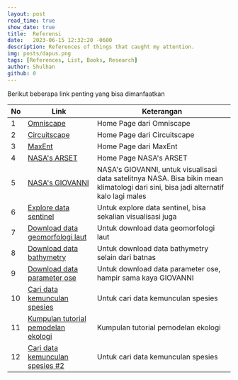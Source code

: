 ```yaml
---
layout: post
read_time: true
show_date: true
title:  Referensi
date:   2023-06-15 12:32:20 -0600
description: References of things that caught my attention.
img: posts/dapus.png 
tags: [References, List, Books, Research]
author: Shulhan
github: 0
---
```

Berikut beberapa link penting yang bisa dimanfaatkan

| No | Link                                                                 | Keterangan                                                       |
|----|----------------------------------------------------------------------|------------------------------------------------------------------|
| 1  | [Omniscape](https://docs.circuitscape.org/Omniscape.jl/stable/)     | Home Page dari Omniscape                                         |
| 2  | [Circuitscape](https://circuitscape.org/)                   | Home Page dari Circuitscape                                      |
| 3  | [MaxEnt](https://biodiversityinformatics.amnh.org/open_source/maxent/)    | Home Page dari MaxEnt                                            |
| 4  | [NASA's ARSET](https://appliedsciences.nasa.gov/what-we-do/capacity-building/arset) | Home Page NASA's ARSET                                           |
| 5  | [NASA's GIOVANNI](https://giovanni.gsfc.nasa.gov/giovanni/)                        | NASA's GIOVANNI, untuk visualisasi data satelitnya NASA. Bisa bikin mean klimatologi dari sini, bisa jadi alternatif kalo lagi males |
| 6   | [Explore data sentinel](https://apps.sentinel-hub.com/eo-browser/)                                      | Untuk explore data sentinel, bisa sekalian visualisasi juga                                                                |
| 7   | [Download data geomorfologi laut](https://bluehabitats.org/)                                            | Untuk download data geomorfologi laut                                                                                      |
| 8   | [Download data bathymetry](https://download.gebco.net/)                                                 | Untuk download data bathymetry selain dari batnas                                                                          |
| 9   | [Download data parameter ose](https://data.marine.copernicus.eu/viewer/expert?)                         | Untuk download data parameter ose, hampir sama kaya GIOVANNI                                                               |
| 10  | [Cari data kemunculan spesies](https://mapper.obis.org/)                                                | Untuk cari data kemunculan spesies                                                                                        |
| 11  | [Kumpulan tutorial pemodelan ekologi](https://sites.google.com/site/thebantalab/tutorials?pli=1)         | Kumpulan tutorial pemodelan ekologi                                                                                       |
| 12  | [Cari data kemunculan spesies #2](https://www.gbif.org/occurrence/map)                                  | Untuk cari data kemunculan spesies                                                                                        |

